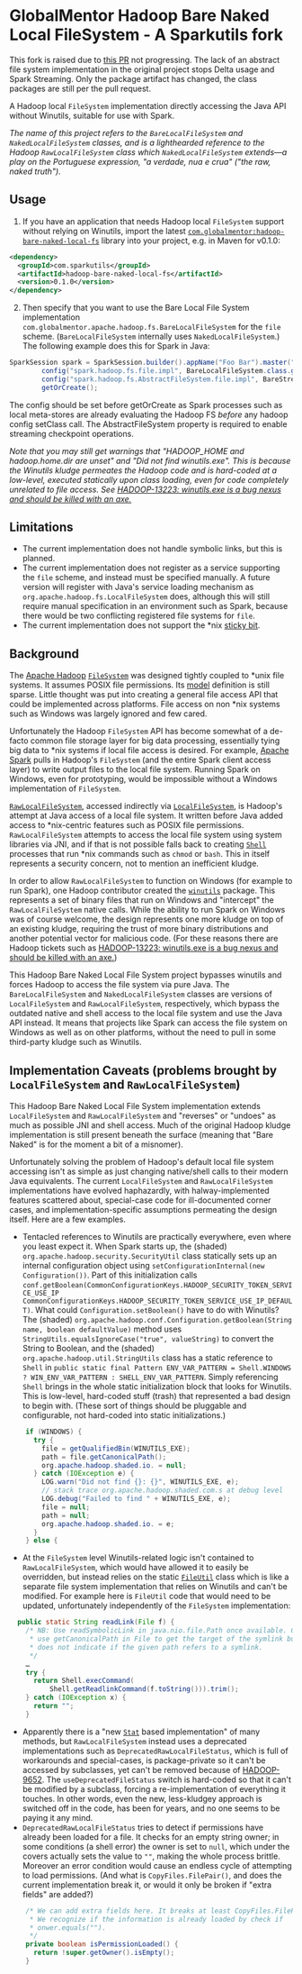 # GlobalMentor Hadoop Bare Naked Local FileSystem - A Sparkutils fork

This fork is raised due to [this PR](https://github.com/globalmentor/hadoop-bare-naked-local-fs/pull/5) not progressing.  The lack of an abstract file system implementation in the original project stops Delta usage and Spark Streaming.  Only the package artifact has changed, the class packages are still per the pull request.

A Hadoop local `FileSystem` implementation directly accessing the Java API without Winutils, suitable for use with Spark.

_The name of this project refers to the `BareLocalFileSystem` and `NakedLocalFileSystem` classes, and is a lighthearded reference to the Hadoop `RawLocalFileSystem` class which `NakedLocalFileSystem` extends—a play on the Portuguese expression, "a verdade, nua e crua" ("the raw, naked truth")._

## Usage

1. If you have an application that needs Hadoop local `FileSystem` support without relying on Winutils, import the latest [`com.globalmentor:hadoop-bare-naked-local-fs`](https://search.maven.org/artifact/com.globalmentor/hadoop-bare-naked-local-fs) library into your project, e.g. in Maven for v0.1.0:
```xml
<dependency>
  <groupId>com.sparkutils</groupId>
  <artifactId>hadoop-bare-naked-local-fs</artifactId>
  <version>0.1.0</version>
</dependency>
```

2. Then specify that you want to use the Bare Local File System implementation `com.globalmentor.apache.hadoop.fs.BareLocalFileSystem` for the `file` scheme. (`BareLocalFileSystem` internally uses `NakedLocalFileSystem`.)  The following example does this for Spark in Java:
```java
SparkSession spark = SparkSession.builder().appName("Foo Bar").master("local").
        config("spark.hadoop.fs.file.impl", BareLocalFileSystem.class.getName()).
        config("spark.hadoop.fs.AbstractFileSystem.file.impl", BareStreamingLocalFileSystem.class.getName()).
        getOrCreate();
```

The config should be set before getOrCreate as Spark processes such as local meta-stores are already evaluating the Hadoop FS _before_ any hadoop config setClass call.  The AbstractFileSystem property is required to enable streaming checkpoint operations.

_Note that you may still get warnings that "HADOOP_HOME and hadoop.home.dir are unset" and "Did not find winutils.exe". This is because the Winutils kludge permeates the Hadoop code and is hard-coded at a low-level, executed statically upon class loading, even for code completely unrelated to file access. See [HADOOP-13223: winutils.exe is a bug nexus and should be killed with an axe.](https://issues.apache.org/jira/browse/HADOOP-13223)_

## Limitations

* The current implementation does not handle symbolic links, but this is planned.
* The current implementation does not register as a service supporting the `file` scheme, and instead must be specified manually. A future version will register with Java's service loading mechanism as `org.apache.hadoop.fs.LocalFileSystem` does, although this will still require manual specification in an environment such as Spark, because there would be two conflicting registered file systems for `file`.
* The current implementation does not support the *nix [sticky bit](https://en.wikipedia.org/wiki/Sticky_bit).

## Background

The [Apache Hadoop](https://hadoop.apache.org/) [`FileSystem`](https://github.com/apache/hadoop/blob/trunk/hadoop-common-project/hadoop-common/src/main/java/org/apache/hadoop/fs/FileSystem.java) was designed tightly coupled to *unix file systems. It assumes POSIX file permissions. Its [model](https://hadoop.apache.org/docs/stable/hadoop-project-dist/hadoop-common/filesystem/model.html) definition is still sparse. Little thought was put into creating a general file access API that could be implemented across platforms. File access on non *nix systems such as Windows was largely ignored and few cared.

Unfortunately the Hadoop `FileSystem` API has become somewhat of a de-facto common file storage layer for big data processing, essentially tying big data to *nix systems if local file access is desired. For example, [Apache Spark](https://spark.apache.org/) pulls in Hadoop's `FileSystem` (and the entire Spark client access layer) to write output files to the local file system. Running Spark on Windows, even for prototyping, would be impossible without a Windows implementation of `FileSystem`.

[`RawLocalFileSystem`](https://github.com/apache/hadoop/blob/trunk/hadoop-common-project/hadoop-common/src/main/java/org/apache/hadoop/fs/RawLocalFileSystem.java), accessed indirectly via [`LocalFileSystem`](https://github.com/apache/hadoop/blob/trunk/hadoop-common-project/hadoop-common/src/main/java/org/apache/hadoop/fs/LocalFileSystem.java), is Hadoop's attempt at Java access of a local file system. It written before Java added access to *nix-centric features such as POSIX file permissions. `RawLocalFileSystem` attempts to access the local file system using system libraries via JNI, and if that is not possible falls back to creating [`Shell`](https://github.com/apache/hadoop/blob/trunk/hadoop-common-project/hadoop-common/src/main/java/org/apache/hadoop/util/Shell.java) processes that run *nix commands such as `chmod` or `bash`. This in itself represents a security concern, not to mention an inefficient kludge.

In order to allow `RawLocalFileSystem` to function on Windows (for example to run Spark), one Hadoop contributor created the [`winutils`](https://github.com/steveloughran/winutils) package. This represents a set of binary files that run on Windows and "intercept" the `RawLocalFileSystem` native calls. While the ability to run Spark on Windows was of course welcome, the design represents one more kludge on top of an existing kludge, requiring the trust of more binary distributions and another potential vector for malicious code. (For these reasons there are Hadoop tickets such as [HADOOP-13223: winutils.exe is a bug nexus and should be killed with an axe.](https://issues.apache.org/jira/browse/HADOOP-13223))

This Hadoop Bare Naked Local File System project bypasses winutils and forces Hadoop to access the file system via pure Java. The `BareLocalFileSystem` and `NakedLocalFileSystem` classes are versions of `LocalFileSystem` and `RawLocalFileSystem`, respectively, which bypass the outdated native and shell access to the local file system and use the Java API instead. It means that projects like Spark can access the file system on Windows as well as on other platforms, without the need to pull in some third-party kludge such as Winutils.

## Implementation Caveats (problems brought by `LocalFileSystem` and `RawLocalFileSystem`)

This Hadoop Bare Naked Local File System implementation extends `LocalFileSystem` and `RawLocalFileSystem` and "reverses" or "undoes" as much as possible JNI and shell access. Much of the original Hadoop kludge implementation is still present beneath the surface (meaning that "Bare Naked" is for the moment a bit of a misnomer).

Unfortunately solving the problem of Hadoop's default local file system accessing isn't as simple as just changing native/shell calls to their modern Java equivalents. The current `LocalFileSystem` and `RawLocalFileSystem` implementations have evolved haphazardly, with halway-implemented features scattered about, special-case code for ill-documented corner cases, and implementation-specific assumptions permeating the design itself. Here are a few examples.

* Tentacled references to Winutils are practically everywhere, even where you least expect it. When Spark starts up, the (shaded) `org.apache.hadoop.security.SecurityUtil` class statically sets up an internal configuration object using `setConfigurationInternal(new Configuration())`. Part of this initialization calls `conf.getBoolean(CommonConfigurationKeys.HADOOP_SECURITY_TOKEN_SERVICE_USE_IP CommonConfigurationKeys.HADOOP_SECURITY_TOKEN_SERVICE_USE_IP_DEFAULT)`. What could `Configuration.setBoolean()` have to do with Winutils? The (shaded) `org.apache.hadoop.conf.Configuration.getBoolean(String name, boolean defaultValue)` method uses `StringUtils.equalsIgnoreCase("true", valueString)` to convert the String to Boolean, and the (shaded) `org.apache.hadoop.util.StringUtils` class has a static reference to `Shell` in `public static final Pattern ENV_VAR_PATTERN = Shell.WINDOWS ? WIN_ENV_VAR_PATTERN : SHELL_ENV_VAR_PATTERN`. Simply referencing `Shell` brings in the whole static initialization block that looks for Winutils. This is low-level, hard-coded stuff (trash) that represented a bad design to begin with. (These sort of things should be pluggable and configurable, not hard-coded into static initializations.)
```java
    if (WINDOWS) {
      try {
        file = getQualifiedBin(WINUTILS_EXE);
        path = file.getCanonicalPath();
        org.apache.hadoop.shaded.io. = null;
      } catch (IOException e) {
        LOG.warn("Did not find {}: {}", WINUTILS_EXE, e);
        // stack trace org.apache.hadoop.shaded.com.s at debug level
        LOG.debug("Failed to find " + WINUTILS_EXE, e);
        file = null;
        path = null;
        org.apache.hadoop.shaded.io. = e;
      }
    } else {
```
* At the `FileSystem` level Winutils-related logic isn't contained to `RawLocalFileSystem`, which would have allowed it to easily be overridden, but instead relies on the static [`FileUtil`](https://github.com/apache/hadoop/blob/trunk/hadoop-common-project/hadoop-common/src/main/java/org/apache/hadoop/fs/FileUtil.java) class which is like a separate file system implementation that relies on Winutils and can't be modified. For example here is `FileUtil` code that would need to be updated, unfortunately independently of the `FileSystem` implementation:
```java
  public static String readLink(File f) {
    /* NB: Use readSymbolicLink in java.nio.file.Path once available. Could
     * use getCanonicalPath in File to get the target of the symlink but that
     * does not indicate if the given path refers to a symlink.
     */
    …
    try {
      return Shell.execCommand(
          Shell.getReadlinkCommand(f.toString())).trim();
    } catch (IOException x) {
      return "";
    }
```
* Apparently there is a "new [`Stat`](https://github.com/apache/hadoop/blob/trunk/hadoop-common-project/hadoop-common/src/main/java/org/apache/hadoop/fs/Stat.java) based implementation" of many methods, but `RawLocalFileSystem` instead uses a deprecated implementations such as `DeprecatedRawLocalFileStatus`, which is full of workarounds and special-cases, is package-private so it can't be accessed by subclasses, yet can't be removed because of [HADOOP-9652](https://issues.apache.org/jira/browse/HADOOP-9652). The `useDeprecatedFileStatus` switch is hard-coded so that it can't be modified by a subclass, forcing a re-implementation of everything it touches. In other words, even the new, less-kludgey approach is switched off in the code, has been for years, and no one seems to be paying it any mind.
* `DeprecatedRawLocalFileStatus` tries to detect if permissions have already been loaded for a file. It checks for an empty string owner; in some conditions (a shell error) the owner is set to `null`, which under the covers actually sets the value to `""`, making the whole process brittle. Moreover an error condition would cause an endless cycle of attempting to load permissions. (And what is `CopyFiles.FilePair()`, and does the current implementation break it, or would it only be broken if "extra fields" are added?)
```java
    /* We can add extra fields here. It breaks at least CopyFiles.FilePair().
     * We recognize if the information is already loaded by check if
     * onwer.equals("").
     */
    private boolean isPermissionLoaded() {
      return !super.getOwner().isEmpty();
    }
```
